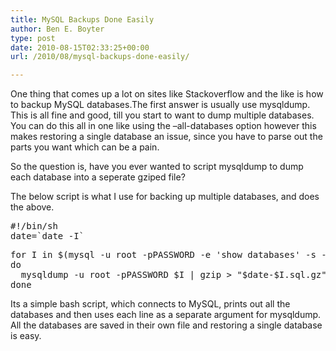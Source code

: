 ```yaml
---
title: MySQL Backups Done Easily
author: Ben E. Boyter
type: post
date: 2010-08-15T02:33:25+00:00
url: /2010/08/mysql-backups-done-easily/

---
```

One thing that comes up a lot on sites like Stackoverflow and the like is how to backup MySQL databases.The first answer is usually use mysqldump. This is all fine and good, till you start to want to dump multiple databases. You can do this all in one like using the &#8211;all-databases option however this makes restoring a single database an issue, since you have to parse out the parts you want which can be a pain.

So the question is, have you ever wanted to script mysqldump to dump each database into a seperate gziped file?

The below script is what I use for backing up multiple databases, and does the above.

<pre>#!/bin/sh
date=`date -I`</pre>

<pre>for I in $(mysql -u root -pPASSWORD -e 'show databases' -s --skip-column-names);
do
  mysqldump -u root -pPASSWORD $I | gzip &gt; "$date-$I.sql.gz";
done</pre>

Its a simple bash script, which connects to MySQL, prints out all the databases and then uses each line as a separate argument for mysqldump. All the databases are saved in their own file and restoring a single database is easy.